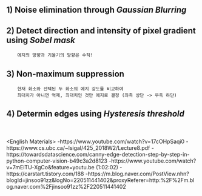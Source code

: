 ## 1) Noise elimination through *Gaussian Blurring*
## 2) Detect direction and intensity of pixel gradient using *Sobel mask*
        에지의 방향과 기울기의 방향은 수직!
## 3) Non-maximum suppression
        현재 화소와 선택된 두 화소의 에지 강도를 비교하여
        최대치가 아니면 억제, 최대치인 것만 에지로 결정 (좌측 상단 -> 우측 하단)
        
## 4) Determin edges using *Hysteresis threshold*


<br>
<br>
&lt;English Materials&gt;
-https://www.youtube.com/watch?v=17cOHpSaqi0   
-https://www.cs.ubc.ca/~lsigal/425_2018W2/Lecture8.pdf   
-https://towardsdatascience.com/canny-edge-detection-step-by-step-in-python-computer-vision-b49c3a2d8123   
-https://www.youtube.com/watch?v=7mEiTU-XgCo&feature=youtu.be (1:02:02)   
<Korean Materials>
-https://carstart.tistory.com/188
-https://m.blog.naver.com/PostView.nhn?blogId=jinsoo91zz&logNo=220511441402&proxyReferer=http:%2F%2Fm.blog.naver.com%2Fjinsoo91zz%2F220511441402
